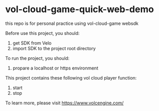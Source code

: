 # vol-cloud-game-quick-web-demo
this repo is for personal practice using vol-cloud-game websdk

Before use this project, you should:
1. get SDK from Velo
2. import SDK to the project root directory

To run the project, you should:
1. propare a localhost or https environment

This project contains these following vol cloud player function:
1. start
2. stop

To learn more, please visit https://www.volcengine.com/
